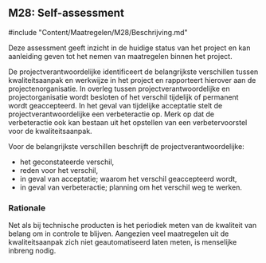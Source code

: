 ## M28: Self-assessment

#include "Content/Maatregelen/M28/Beschrijving.md"

Deze assessment geeft inzicht in de huidige status van het project en kan aanleiding geven tot het nemen van maatregelen binnen het project.

De projectverantwoordelijke identificeert de belangrijkste verschillen tussen kwaliteitsaanpak en werkwijze in het project en rapporteert hierover aan de projectenorganisatie. In overleg tussen projectverantwoordelijke en projectorganisatie wordt besloten of het verschil tijdelijk of permanent wordt geaccepteerd. In het geval van tijdelijke acceptatie stelt de projectverantwoordelijke een verbeteractie op. Merk op dat de verbeteractie ook kan bestaan uit het opstellen van een verbetervoorstel voor de kwaliteitsaanpak.

Voor de belangrijkste verschillen beschrijft de projectverantwoordelijke:

- het geconstateerde verschil,
- reden voor het verschil,
- in geval van acceptatie; waarom het verschil geaccepteerd wordt,
- in geval van verbeteractie; planning om het verschil weg te werken.

### Rationale

Net als bij technische producten is het periodiek meten van de kwaliteit van belang om in controle te blijven. Aangezien veel maatregelen uit de kwaliteitsaanpak zich niet geautomatiseerd laten meten, is menselijke inbreng nodig.
